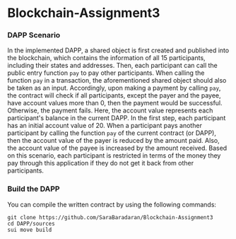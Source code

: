 # Blockchain-Assignment3


### DAPP Scenario
In the implemented DAPP, a shared object is first created and published into the blockchain, which contains the information of all 15 participants, including their states and addresses. Then, each participant can call the public entry function `pay` to pay other participants. When calling the function `pay` in a transaction, the aforementioned shared object should also be taken as an input. Accordingly, upon making a payment by calling `pay`, the contract will check if all participants, except the payer and the payee, have account values more than 0, then the payment would be successful. Otherwise, the payment fails. Here, the account value represents each participant's balance in the current DAPP. In the first step, each participant has an initial account value of 20. When a participant pays another participant by calling the function `pay` of the current contract (or DAPP), then the account value of the payer is reduced by the amount paid. Also, the account value of the payee is increased by the amount received. Based on this scenario, each participant is restricted in terms of the money they pay through this application if they do not get it back from other participants.

### Build the DAPP
You can compile the written contract by using the following commands:
```
git clone https://github.com/SaraBaradaran/Blockchain-Assignment3
cd DAPP/sources
sui move build
```
